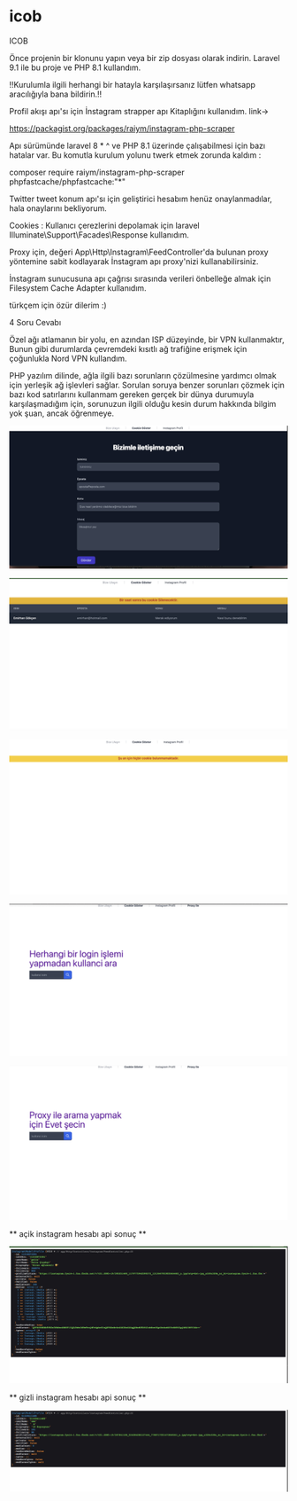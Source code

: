 # icob
ICOB

Önce projenin bir klonunu yapın veya bir zip dosyası olarak indirin. Laravel 9.1 ile bu proje ve PHP 8.1 kullandım.

!!Kurulumla ilgili herhangi bir hatayla karşılaşırsanız lütfen whatsapp aracılığıyla bana bildirin.!!

Profil akışı apı'sı için İnstagram strapper apı Kitaplığını kullanıdım.
link->

https://packagist.org/packages/raiym/instagram-php-scraper

Apı sürümünde laravel 8 * ^ ve PHP 8.1 üzerinde çalışabilmesi için bazı hatalar var.
Bu komutla kurulum yolunu twerk etmek zorunda kaldım :

composer require raiym/instagram-php-scraper phpfastcache/phpfastcache:"*"

Twitter tweet konum apı'sı için geliştirici hesabım henüz onaylanmadılar, hala onaylarını bekliyorum.

Cookies :
Kullanıcı çerezlerini depolamak için laravel Illuminate\Support\Facades\Response kullanıdım.

Proxy için, değeri App\Http\Instagram\FeedController'da bulunan proxy yöntemine sabit kodlayarak İnstagram apı proxy'nizi kullanabilirsiniz.

İnstagram sunucusuna apı çağrısı sırasında verileri önbelleğe almak için Filesystem Cache Adapter kullanıdım.

türkçem için özür dilerim :)

4 Soru Cevabı

Özel ağı atlamanın bir yolu, en azından ISP düzeyinde, bir VPN kullanmaktır, Bunun gibi durumlarda çevremdeki kısıtlı ağ trafiğine erişmek için çoğunlukla Nord VPN kullandım.

PHP yazılım dilinde, ağla ilgili bazı sorunların çözülmesine yardımcı olmak için yerleşik ağ işlevleri sağlar. Sorulan soruya benzer sorunları çözmek için bazı kod satırlarını kullanmam gereken gerçek bir dünya durumuyla karşılaşmadığım için, sorunuzun ilgili olduğu kesin durum hakkında bilgim yok şuan, ancak öğrenmeye.


![App Screenshot](https://github.com/OMOJUNIOR/icob/blob/main/screenshots/Icob%202022-10-07%2009-47-30.jpg)


![App Screenshot](https://github.com/OMOJUNIOR/icob/blob/main/screenshots/Icob%202022-10-07%2009-44-52.jpg)

![App Screenshot](https://github.com/OMOJUNIOR/icob/blob/main/screenshots/Monosnap%202022-10-07%2010-07-26.jpg)

![App Screenshot](https://github.com/OMOJUNIOR/icob/blob/main/screenshots/Monosnap%202022-10-07%2011-32-33.jpg)


![App Screenshot](https://github.com/OMOJUNIOR/icob/blob/main/screenshots/Monosnap%202022-10-07%2011-32-50.jpg)

** açik instagram hesabı api sonuç **

![App Screenshot](https://github.com/OMOJUNIOR/icob/blob/main/screenshots/127.0.0.1:8001:profil-aksini%202022-10-07%2011-29-00.jpg)

** gizli instagram hesabı api sonuç **

![App Screenshot](https://github.com/OMOJUNIOR/icob/blob/main/screenshots/127.0.0.1:8001:profil-aksini%202022-10-07%2011-27-46.jpg)
